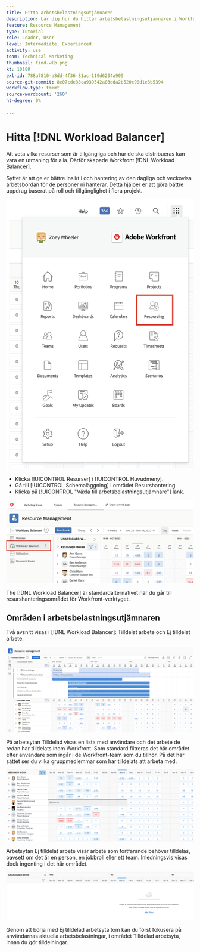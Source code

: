 ```yaml
---
title: Hitta arbetsbelastningsutjämnaren
description: Lär dig hur du hittar arbetsbelastningsutjämnaren i Workfront och bekanta dig med några av de tillgängliga områdena.
feature: Resource Management
type: Tutorial
role: Leader, User
level: Intermediate, Experienced
activity: use
team: Technical Marketing
thumbnail: find-wlb.png
kt: 10188
exl-id: 788a7810-a8dd-4f36-81ac-119d6204a909
source-git-commit: 8e07cde38ca939542a03dda2b520c90d1e3b5394
workflow-type: tm+mt
source-wordcount: '260'
ht-degree: 0%

---
```


# Hitta [!DNL Workload Balancer]

Att veta vilka resurser som är tillgängliga och hur de ska distribueras kan vara en utmaning för alla. Därför skapade Workfront [!DNL Workload Balancer].

Syftet är att ge er bättre insikt i och hantering av den dagliga och veckovisa arbetsbördan för de personer ni hanterar. Detta hjälper er att göra bättre uppdrag baserat på roll och tillgänglighet i flera projekt.

![alternativ på huvudmenyn](assets/Find_01.png)

* Klicka [!UICONTROL Resurser] i [!UICONTROL Huvudmeny].
* Gå till [!UICONTROL Schemaläggning] i området Resurshantering.
* Klicka på [!UICONTROL &quot;Växla till arbetsbelastningsutjämnare&quot;] länk.

![växla till arbetsbelastningsutjämnare](assets/Find_02.png)

The [!DNL Workload Balancer] är standardalternativet när du går till resurshanteringsområdet för Workfront-verktyget.

## Områden i arbetsbelastningsutjämnaren

Två avsnitt visas i [!DNL Workload Balancer]: Tilldelat arbete och Ej tilldelat arbete.

![ej tilldelat område](assets/Find_03.png)

På arbetsytan Tilldelad visas en lista med användare och det arbete de redan har tilldelats inom Workfront. Som standard filtreras det här området efter användare som ingår i de Workfront-team som du tillhör. På det här sättet ser du vilka gruppmedlemmar som har tilldelats att arbeta med.

![tilldelade områdesanvändare](assets/Find_03b.png)

Arbetsytan Ej tilldelat arbete visar arbete som fortfarande behöver tilldelas, oavsett om det är en person, en jobbroll eller ett team. Inledningsvis visas dock ingenting i det här området.

![ej tilldelad arbetsyta](assets/Find_03c.png)

Genom att börja med Ej tilldelad arbetsyta tom kan du först fokusera på användarnas aktuella arbetsbelastningar, i området Tilldelad arbetsyta, innan du gör tilldelningar.
